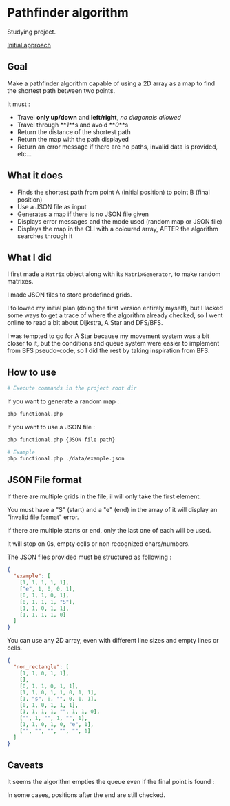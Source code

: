 # Pathfinder algorithm

Studying project.

[Initial approach](./information/initial.md)

## Goal

Make a pathfinder algorithm capable of using a 2D array as a map to find the shortest path between two points.

It must :

- Travel **only up/down** and **left/right**, _no diagonals allowed_
- Travel through **_1_**s and avoid **_0_**s
- Return the distance of the shortest path
- Return the map with the path displayed
- Return an error message if there are no paths, invalid data is provided, etc...

## What it does

- Finds the shortest path from point A (initial position) to point B (final position)
- Use a JSON file as input
- Generates a map if there is no JSON file given
- Displays error messages and the mode used (random map or JSON file)
- Displays the map in the CLI with a coloured array, AFTER the algorithm searches through it

## What I did

I first made a `Matrix` object along with its `MatrixGenerator`, to make random matrixes.

I made JSON files to store predefined grids.

I followed my initial plan (doing the first version entirely myself), but I lacked some ways to get a trace of where the algorithm already checked, so I went online to read a bit about Dijkstra, A Star and DFS/BFS.

I was tempted to go for A Star because my movement system was a bit closer to it, but the conditions and queue system were easier to implement from BFS pseudo-code, so I did the rest by taking inspiration from BFS.

## How to use

```sh
# Execute commands in the project root dir
```

If you want to generate a random map :

```sh
php functional.php
```

If you want to use a JSON file :

```sh
php functional.php {JSON file path}
```

```sh
# Example
php functional.php ./data/example.json
```

## JSON File format

If there are multiple grids in the file, il will only take the first element.

You must have a "S" (start) and a "e" (end) in the array of it will display an "invalid file format" error.

If there are multiple starts or end, only the last one of each will be used.

It will stop on 0s, empty cells or non recognized chars/numbers.

The JSON files provided must be structured as following :

```json
{
  "example": [
    [1, 1, 1, 1, 1],
    ["e", 1, 0, 0, 1],
    [0, 1, 1, 0, 1],
    [0, 1, 1, 1, "S"],
    [1, 1, 0, 1, 1],
    [1, 1, 1, 1, 0]
  ]
}
```

You can use any 2D array, even with different line sizes and empty lines or cells.

```json
{
  "non_rectangle": [
    [1, 1, 0, 1, 1],
    [],
    [0, 1, 1, 0, 1, 1],
    [1, 1, 0, 1, 1, 0, 1, 1],
    [1, "s", 0, "", 0, 1, 1],
    [0, 1, 0, 1, 1, 1],
    [1, 1, 1, 1, "", 1, 1, 0],
    ["", 1, "", 1, "", 1],
    [1, 1, 0, 1, 0, "e", 1],
    ["", "", "", "", "", 1]
  ]
}
```

## Caveats

It seems the algorithm empties the queue even if the final point is found :

In some cases, positions after the end are still checked.
